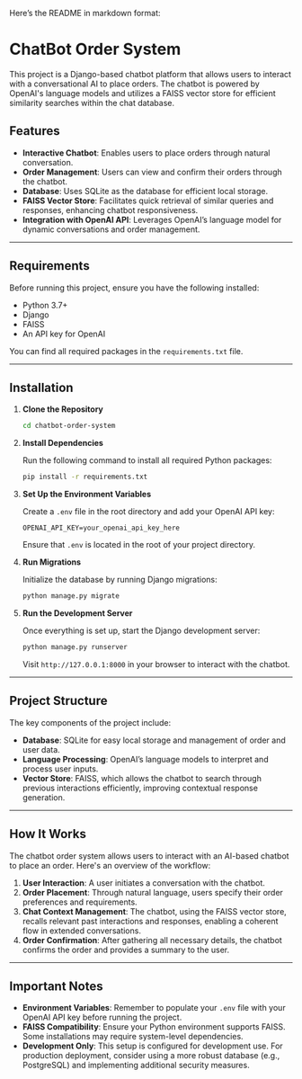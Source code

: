 Here’s the README in markdown format:

# ChatBot Order System

This project is a Django-based chatbot platform that allows users to interact with a conversational AI to place orders. The chatbot is powered by OpenAI's language models and utilizes a FAISS vector store for efficient similarity searches within the chat database.

## Features

- **Interactive Chatbot**: Enables users to place orders through natural conversation.
- **Order Management**: Users can view and confirm their orders through the chatbot.
- **Database**: Uses SQLite as the database for efficient local storage.
- **FAISS Vector Store**: Facilitates quick retrieval of similar queries and responses, enhancing chatbot responsiveness.
- **Integration with OpenAI API**: Leverages OpenAI’s language model for dynamic conversations and order management.

---

## Requirements

Before running this project, ensure you have the following installed:

- Python 3.7+
- Django
- FAISS
- An API key for OpenAI

You can find all required packages in the `requirements.txt` file.

---

## Installation

1. **Clone the Repository**

   ```bash
   cd chatbot-order-system
   ```

2. **Install Dependencies**

   Run the following command to install all required Python packages:

   ```bash
   pip install -r requirements.txt
   ```

3. **Set Up the Environment Variables**

   Create a `.env` file in the root directory and add your OpenAI API key:

   ```plaintext
   OPENAI_API_KEY=your_openai_api_key_here
   ```

   Ensure that `.env` is located in the root of your project directory.

4. **Run Migrations**

   Initialize the database by running Django migrations:

   ```bash
   python manage.py migrate
   ```

5. **Run the Development Server**

   Once everything is set up, start the Django development server:

   ```bash
   python manage.py runserver
   ```

   Visit `http://127.0.0.1:8000` in your browser to interact with the chatbot.

---

## Project Structure

The key components of the project include:

- **Database**: SQLite for easy local storage and management of order and user data.
- **Language Processing**: OpenAI’s language models to interpret and process user inputs.
- **Vector Store**: FAISS, which allows the chatbot to search through previous interactions efficiently, improving contextual response generation.

---

## How It Works

The chatbot order system allows users to interact with an AI-based chatbot to place an order. Here's an overview of the workflow:

1. **User Interaction**: A user initiates a conversation with the chatbot.
2. **Order Placement**: Through natural language, users specify their order preferences and requirements.
3. **Chat Context Management**: The chatbot, using the FAISS vector store, recalls relevant past interactions and responses, enabling a coherent flow in extended conversations.
4. **Order Confirmation**: After gathering all necessary details, the chatbot confirms the order and provides a summary to the user.

---

## Important Notes

- **Environment Variables**: Remember to populate your `.env` file with your OpenAI API key before running the project.
- **FAISS Compatibility**: Ensure your Python environment supports FAISS. Some installations may require system-level dependencies.
- **Development Only**: This setup is configured for development use. For production deployment, consider using a more robust database (e.g., PostgreSQL) and implementing additional security measures.
